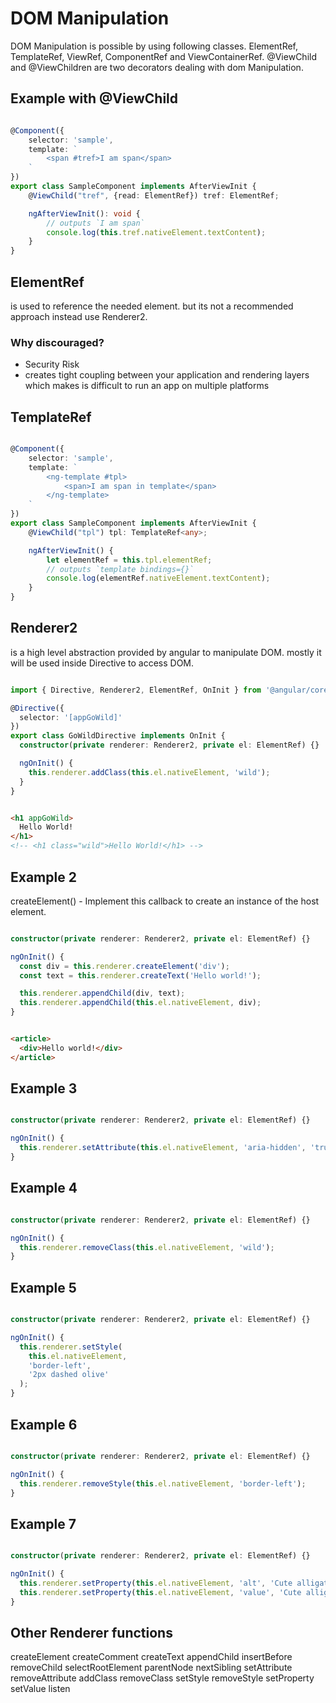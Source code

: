 # DOM Manipulation

DOM Manipulation is possible by using following classes. ElementRef, TemplateRef, ViewRef, ComponentRef and ViewContainerRef. @ViewChild and @ViewChildren are two decorators dealing with dom Manipulation.

## Example with @ViewChild

```ts

@Component({
    selector: 'sample',
    template: `
        <span #tref>I am span</span>
    `
})
export class SampleComponent implements AfterViewInit {
    @ViewChild("tref", {read: ElementRef}) tref: ElementRef;

    ngAfterViewInit(): void {
        // outputs `I am span`
        console.log(this.tref.nativeElement.textContent);
    }
}

```

## ElementRef

is used to reference the needed element. but its not a recommended approach instead use Renderer2.

### Why discouraged?

* Security Risk
* creates tight coupling between your application and rendering layers which makes is difficult to run an app on multiple platforms


## TemplateRef

```ts

@Component({
    selector: 'sample',
    template: `
        <ng-template #tpl>
            <span>I am span in template</span>
        </ng-template>
    `
})
export class SampleComponent implements AfterViewInit {
    @ViewChild("tpl") tpl: TemplateRef<any>;

    ngAfterViewInit() {
        let elementRef = this.tpl.elementRef;
        // outputs `template bindings={}`
        console.log(elementRef.nativeElement.textContent);
    }
}

```

## Renderer2 

is a high level abstraction provided by angular to manipulate DOM. mostly it will be used inside Directive to access DOM.

```ts

import { Directive, Renderer2, ElementRef, OnInit } from '@angular/core';

@Directive({
  selector: '[appGoWild]'
})
export class GoWildDirective implements OnInit {
  constructor(private renderer: Renderer2, private el: ElementRef) {}

  ngOnInit() {
    this.renderer.addClass(this.el.nativeElement, 'wild');
  }
}

```

```html

<h1 appGoWild>
  Hello World!
</h1>
<!-- <h1 class="wild">Hello World!</h1> -->

```

## Example 2

createElement()  - Implement this callback to create an instance of the host element.

```ts

constructor(private renderer: Renderer2, private el: ElementRef) {}

ngOnInit() {
  const div = this.renderer.createElement('div');
  const text = this.renderer.createText('Hello world!');

  this.renderer.appendChild(div, text);
  this.renderer.appendChild(this.el.nativeElement, div);
}

```

```html

<article>
  <div>Hello world!</div>
</article>

```

## Example 3

```ts

constructor(private renderer: Renderer2, private el: ElementRef) {}

ngOnInit() {
  this.renderer.setAttribute(this.el.nativeElement, 'aria-hidden', 'true');
}

```

## Example 4

```ts

constructor(private renderer: Renderer2, private el: ElementRef) {}

ngOnInit() {
  this.renderer.removeClass(this.el.nativeElement, 'wild');
}

```

## Example 5

```ts

constructor(private renderer: Renderer2, private el: ElementRef) {}

ngOnInit() {
  this.renderer.setStyle(
    this.el.nativeElement,
    'border-left',
    '2px dashed olive'
  );
}

```

## Example 6

```ts

constructor(private renderer: Renderer2, private el: ElementRef) {}

ngOnInit() {
  this.renderer.removeStyle(this.el.nativeElement, 'border-left');
}

```

## Example 7

```ts

constructor(private renderer: Renderer2, private el: ElementRef) {}

ngOnInit() {
  this.renderer.setProperty(this.el.nativeElement, 'alt', 'Cute alligator');
  this.renderer.setProperty(this.el.nativeElement, 'value', 'Cute alligator');
}


```

## Other Renderer functions

createElement
createComment
createText
appendChild
insertBefore
removeChild
selectRootElement
parentNode
nextSibling
setAttribute
removeAttribute
addClass
removeClass
setStyle
removeStyle
setProperty
setValue
listen